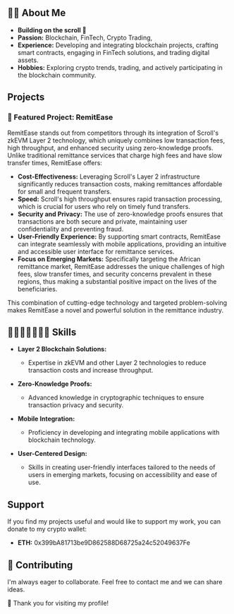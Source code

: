 
## 🙋‍♂️ About Me
- **Building on the scroll 📜**
- **Passion:** Blockchain, FinTech, Crypto Trading,
- **Experience:** Developing and integrating blockchain projects, crafting smart contracts, engaging in FinTech solutions, and trading digital assets.
- **Hobbies:** Exploring crypto trends, trading, and actively participating in the blockchain community.

## Projects

### 🌟 Featured Project: RemitEase
RemitEase stands out from competitors through its integration of Scroll's zkEVM Layer 2 technology, which uniquely combines low transaction fees, high throughput, and enhanced security using zero-knowledge proofs. Unlike traditional remittance services that charge high fees and have slow transfer times, RemitEase offers:

- **Cost-Effectiveness:** Leveraging Scroll's Layer 2 infrastructure significantly reduces transaction costs, making remittances affordable for small and frequent transfers.
- **Speed:** Scroll's high throughput ensures rapid transaction processing, which is crucial for users who rely on timely fund transfers.
- **Security and Privacy:** The use of zero-knowledge proofs ensures that transactions are both secure and private, maintaining user confidentiality and preventing fraud.
- **User-Friendly Experience:** By supporting smart contracts, RemitEase can integrate seamlessly with mobile applications, providing an intuitive and accessible user interface for remittance services.
- **Focus on Emerging Markets:** Specifically targeting the African remittance market, RemitEase addresses the unique challenges of high fees, slow transfer times, and security concerns prevalent in these regions, thus making a substantial positive impact on the lives of the beneficiaries.

This combination of cutting-edge technology and targeted problem-solving makes RemitEase a novel and powerful solution in the remittance industry.

## 👩🏻‍💻📓✍🏻💡 Skills

- **Layer 2 Blockchain Solutions:**
   - Expertise in zkEVM and other Layer 2 technologies to reduce transaction costs and increase throughput.

- **Zero-Knowledge Proofs:**
   - Advanced knowledge in cryptographic techniques to ensure transaction privacy and security.

- **Mobile Integration:**
   - Proficiency in developing and integrating mobile applications with blockchain technology.

- **User-Centered Design:**
   - Skills in creating user-friendly interfaces tailored to the needs of users in emerging markets, focusing on accessibility and ease of use.

## Support

If you find my projects useful and would like to support my work, you can donate to my crypto wallet:
- **ETH:** 0x399bA81713be9D862588D68725a24c52049637Fe  

## 🤝 Contributing

I'm always eager to collaborate. Feel free to contact me and we can share ideas. 


🙌 Thank you for visiting my profile! 

<!---
PowerXchange/PowerXchange is a ✨ special ✨ repository because its `README.md` (this file) appears on your GitHub profile.
You can click the Preview link to take a look at your changes.
--->
